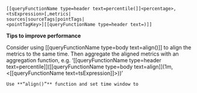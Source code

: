 ```
[[queryFunctionName type=header text=percentile(]]<percentage>,<tsExpression>[,metrics|
sources|sourceTags|pointTags|
<pointTagKey>][[queryFunctionName type=header text=)]]
```

**Tips to improve performance**

Consider using [[queryFunctionName type=body text=align()]] to align the metrics to the same time. Then aggregate the aligned metrics with an aggregation function, e.g. ‘[[queryFunctionName type=header text=percentile]]([[queryFunctionName type=body text=align]](1m, <[[queryFunctionName text=tsExpression]]>))’

```
Use **“align()”** function and set time window to
```
